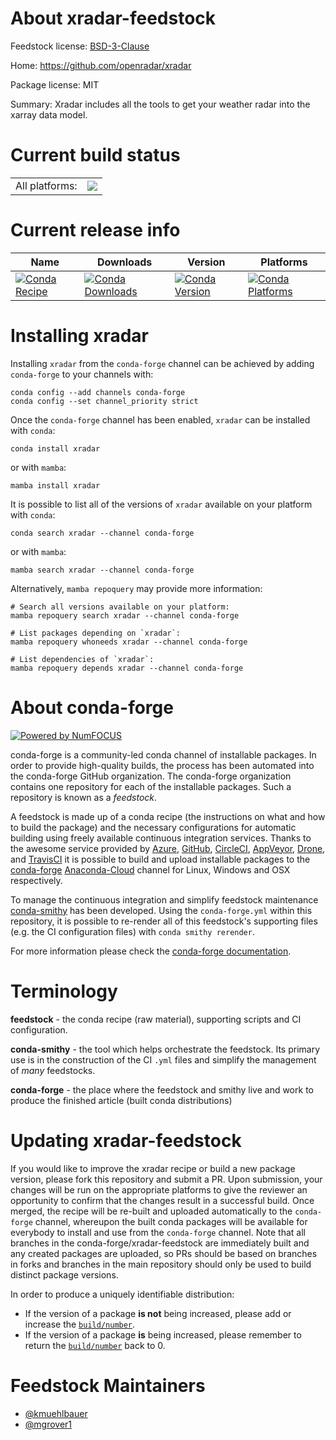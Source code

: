 About xradar-feedstock
======================

Feedstock license: [BSD-3-Clause](https://github.com/conda-forge/xradar-feedstock/blob/main/LICENSE.txt)

Home: https://github.com/openradar/xradar

Package license: MIT

Summary: Xradar includes all the tools to get your weather radar into the xarray data model.

Current build status
====================


<table><tr><td>All platforms:</td>
    <td>
      <a href="https://dev.azure.com/conda-forge/feedstock-builds/_build/latest?definitionId=17354&branchName=main">
        <img src="https://dev.azure.com/conda-forge/feedstock-builds/_apis/build/status/xradar-feedstock?branchName=main">
      </a>
    </td>
  </tr>
</table>

Current release info
====================

| Name | Downloads | Version | Platforms |
| --- | --- | --- | --- |
| [![Conda Recipe](https://img.shields.io/badge/recipe-xradar-green.svg)](https://anaconda.org/conda-forge/xradar) | [![Conda Downloads](https://img.shields.io/conda/dn/conda-forge/xradar.svg)](https://anaconda.org/conda-forge/xradar) | [![Conda Version](https://img.shields.io/conda/vn/conda-forge/xradar.svg)](https://anaconda.org/conda-forge/xradar) | [![Conda Platforms](https://img.shields.io/conda/pn/conda-forge/xradar.svg)](https://anaconda.org/conda-forge/xradar) |

Installing xradar
=================

Installing `xradar` from the `conda-forge` channel can be achieved by adding `conda-forge` to your channels with:

```
conda config --add channels conda-forge
conda config --set channel_priority strict
```

Once the `conda-forge` channel has been enabled, `xradar` can be installed with `conda`:

```
conda install xradar
```

or with `mamba`:

```
mamba install xradar
```

It is possible to list all of the versions of `xradar` available on your platform with `conda`:

```
conda search xradar --channel conda-forge
```

or with `mamba`:

```
mamba search xradar --channel conda-forge
```

Alternatively, `mamba repoquery` may provide more information:

```
# Search all versions available on your platform:
mamba repoquery search xradar --channel conda-forge

# List packages depending on `xradar`:
mamba repoquery whoneeds xradar --channel conda-forge

# List dependencies of `xradar`:
mamba repoquery depends xradar --channel conda-forge
```


About conda-forge
=================

[![Powered by
NumFOCUS](https://img.shields.io/badge/powered%20by-NumFOCUS-orange.svg?style=flat&colorA=E1523D&colorB=007D8A)](https://numfocus.org)

conda-forge is a community-led conda channel of installable packages.
In order to provide high-quality builds, the process has been automated into the
conda-forge GitHub organization. The conda-forge organization contains one repository
for each of the installable packages. Such a repository is known as a *feedstock*.

A feedstock is made up of a conda recipe (the instructions on what and how to build
the package) and the necessary configurations for automatic building using freely
available continuous integration services. Thanks to the awesome service provided by
[Azure](https://azure.microsoft.com/en-us/services/devops/), [GitHub](https://github.com/),
[CircleCI](https://circleci.com/), [AppVeyor](https://www.appveyor.com/),
[Drone](https://cloud.drone.io/welcome), and [TravisCI](https://travis-ci.com/)
it is possible to build and upload installable packages to the
[conda-forge](https://anaconda.org/conda-forge) [Anaconda-Cloud](https://anaconda.org/)
channel for Linux, Windows and OSX respectively.

To manage the continuous integration and simplify feedstock maintenance
[conda-smithy](https://github.com/conda-forge/conda-smithy) has been developed.
Using the ``conda-forge.yml`` within this repository, it is possible to re-render all of
this feedstock's supporting files (e.g. the CI configuration files) with ``conda smithy rerender``.

For more information please check the [conda-forge documentation](https://conda-forge.org/docs/).

Terminology
===========

**feedstock** - the conda recipe (raw material), supporting scripts and CI configuration.

**conda-smithy** - the tool which helps orchestrate the feedstock.
                   Its primary use is in the construction of the CI ``.yml`` files
                   and simplify the management of *many* feedstocks.

**conda-forge** - the place where the feedstock and smithy live and work to
                  produce the finished article (built conda distributions)


Updating xradar-feedstock
=========================

If you would like to improve the xradar recipe or build a new
package version, please fork this repository and submit a PR. Upon submission,
your changes will be run on the appropriate platforms to give the reviewer an
opportunity to confirm that the changes result in a successful build. Once
merged, the recipe will be re-built and uploaded automatically to the
`conda-forge` channel, whereupon the built conda packages will be available for
everybody to install and use from the `conda-forge` channel.
Note that all branches in the conda-forge/xradar-feedstock are
immediately built and any created packages are uploaded, so PRs should be based
on branches in forks and branches in the main repository should only be used to
build distinct package versions.

In order to produce a uniquely identifiable distribution:
 * If the version of a package **is not** being increased, please add or increase
   the [``build/number``](https://docs.conda.io/projects/conda-build/en/latest/resources/define-metadata.html#build-number-and-string).
 * If the version of a package **is** being increased, please remember to return
   the [``build/number``](https://docs.conda.io/projects/conda-build/en/latest/resources/define-metadata.html#build-number-and-string)
   back to 0.

Feedstock Maintainers
=====================

* [@kmuehlbauer](https://github.com/kmuehlbauer/)
* [@mgrover1](https://github.com/mgrover1/)

